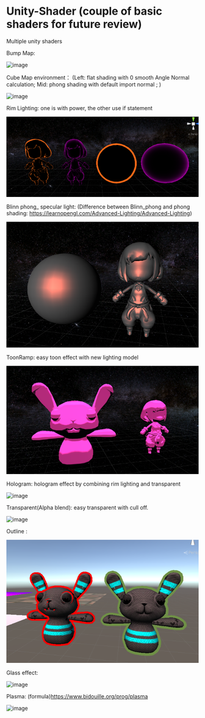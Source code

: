 # Unity-Shader (couple of basic shaders for future review)
Multiple unity shaders


Bump Map:

![image](https://github.com/QianMang/Unity-Shader/blob/master/Basic%20Shader/BumpMap/bump_map.gif)

Cube Map environment： (Left: flat shading with 0 smooth Angle Normal calculation;    Mid: phong shading with default import normal  ;
)

![image](https://github.com/QianMang/Unity-Shader/blob/master/Basic%20Shader/CubeMap_Environment/CubeMapEnvironment.gif)

Rim Lighting: one is with power, the other use if statement

![image](https://github.com/QianMang/Unity-Shader/blob/master/Basic%20Shader/RimLight/RimLight2.png)

Blinn phong_ specular light: (Difference between Blinn_phong and phong shading:
https://learnopengl.com/Advanced-Lighting/Advanced-Lighting)

![image](https://github.com/QianMang/Unity-Shader/blob/master/Basic%20Shader/Blinn_specular/Blinn_specular.png)

ToonRamp: easy toon effect with new lighting model

![image](https://github.com/QianMang/Unity-Shader/blob/master/Basic%20Shader/ToonRamp/effect.png)

Hologram: hologram effect by combining rim lighting and transparent

![image](https://github.com/QianMang/Unity-Shader/blob/master/Basic%20Shader/Hologram/Hologram.gif)

Transparent(Alpha blend): easy transparent with cull off.

![image](https://github.com/QianMang/Unity-Shader/blob/master/Basic%20Shader/Transparent/cullBox.gif)

Outline :

![image](https://github.com/QianMang/Unity-Shader/blob/master/Advanced%20Shader/Outline/04.png)

Glass effect:

![image](https://github.com/QianMang/Unity-Shader/blob/master/Advanced%20Shader/Glass/glass.gif)

Plasma:  (formula)https://www.bidouille.org/prog/plasma

![image](https://github.com/QianMang/Unity-Shader/blob/master/Advanced%20Shader/Plasma/plasma.gif)

